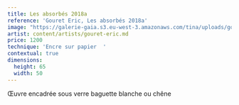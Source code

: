 ```yaml
---
title: Les absorbés 2018a
reference: 'Gouret Eric, Les absorbés 2018a'
image: "https://galerie-gaia.s3.eu-west-3.amazonaws.com/tina/uploads/gouret eric/galerie-gaia-gouret-eric-absorbeÌ\x81 2018a.JPG"
artist: content/artists/gouret-eric.md
price: 1200
technique: 'Encre sur papier  '
contextual: true
dimensions:
  height: 65
  width: 50
---
```


Œuvre encadrée sous verre baguette blanche ou chêne
